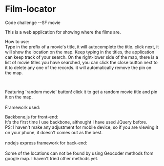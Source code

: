 # Film-locator
Code challenge --SF movie

This is a web application for showing where the films are.

How to use:<br>
Type in the prefix of a movie's title, it will autocomplete the title. click next, it will show the location on the map.
Keep typing in the titles, the application can keep track of your search. 
On the right-lower side of the map, there is a list of movie titles you have searched, you can click the close button next to it
to delete any one of the records. it will automatically remove the pin on the map.
<br>

<br>


Featuring 'random movie' button!
click it to get a random movie title and pin it on the map.<br>
<br>
Framework used: <br>

Backbone.js for front-end:<br>
It's the first time I use backbone, althought I have used JQuery before.<br>
PS: I haven't make any adjustment for mobile device, so if you are viewing it on your phone, it doesn't comes out as the best.<br>
<br>
nodejs express framework for back-end:<br>
<br>
Some of the locations can not be found by using Geocoder methods from google map. I haven't tried other methods yet.



